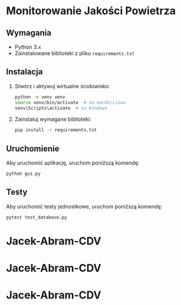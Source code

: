 # Monitorowanie Jakości Powietrza

## Wymagania

- Python 3.x
- Zainstalowane biblioteki z pliku `requirements.txt`

## Instalacja

1. Stwórz i aktywuj wirtualne środowisko:
   ```sh
   python -m venv venv
   source venv/bin/activate  # na macOS/Linux
   venv\Scripts\activate  # na Windows
   ```
   
2. Zainstaluj wymagane biblioteki:
    ```sh
   pip install -r requirements.txt
   ```
   
## Uruchomienie

Aby uruchomić aplikację, uruchom poniższą komendę:
   ```sh
   python gui.py
   ```

## Testy

Aby uruchomić testy jednostkowe, uruchom poniższą komendę:
   ```sh
   pytest test_database.py
   ```
# Jacek-Abram-CDV
# Jacek-Abram-CDV
# Jacek-Abram-CDV
